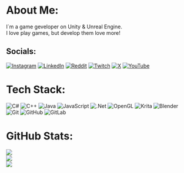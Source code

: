 #  About Me:
I`m a game geveloper on Unity & Unreal Engine.<br>I love play games, but develop them love more!


##  Socials:
[![Instagram](https://img.shields.io/badge/Instagram-%23E4405F.svg?logo=Instagram&logoColor=white)](https://instagram.com/n1senitnytsya) [![LinkedIn](https://img.shields.io/badge/LinkedIn-%230077B5.svg?logo=linkedin&logoColor=white)](https://linkedin.com/in/annetkadev) [![Reddit](https://img.shields.io/badge/Reddit-%23FF4500.svg?logo=Reddit&logoColor=white)](https://reddit.com/user/G_G_and_Bye_Bye) [![Twitch](https://img.shields.io/badge/Twitch-%239146FF.svg?logo=Twitch&logoColor=white)](https://twitch.tv/n1senitnytsya) [![X](https://img.shields.io/badge/X-black.svg?logo=X&logoColor=white)](https://x.com/anetkaDev) [![YouTube](https://img.shields.io/badge/YouTube-%23FF0000.svg?logo=YouTube&logoColor=white)](https://youtube.com/@n1senitnytsya) 

#  Tech Stack:
![C#](https://img.shields.io/badge/c%23-%23239120.svg?style=flat&logo=csharp&logoColor=white) ![C++](https://img.shields.io/badge/c++-%2300599C.svg?style=flat&logo=c%2B%2B&logoColor=white) ![Java](https://img.shields.io/badge/java-%23ED8B00.svg?style=flat&logo=openjdk&logoColor=white) ![JavaScript](https://img.shields.io/badge/javascript-%23323330.svg?style=flat&logo=javascript&logoColor=%23F7DF1E) ![.Net](https://img.shields.io/badge/.NET-5C2D91?style=flat&logo=.net&logoColor=white) ![OpenGL](https://img.shields.io/badge/OpenGL-%23FFFFFF.svg?style=flat&logo=opengl) ![Krita](https://img.shields.io/badge/Krita-203759?style=flat&logo=krita&logoColor=EEF37B) ![Blender](https://img.shields.io/badge/blender-%23F5792A.svg?style=flat&logo=blender&logoColor=white) ![Git](https://img.shields.io/badge/git-%23F05033.svg?style=flat&logo=git&logoColor=white) ![GitHub](https://img.shields.io/badge/github-%23121011.svg?style=flat&logo=github&logoColor=white) ![GitLab](https://img.shields.io/badge/gitlab-%23181717.svg?style=flat&logo=gitlab&logoColor=white)
#  GitHub Stats:
![](https://github-readme-stats.vercel.app/api?username=annnettka&theme=date_night&hide_border=false&include_all_commits=false&count_private=true)<br/>
![](https://github-readme-streak-stats.herokuapp.com/?user=annnettka&theme=date_night&hide_border=false)<br/>
![](https://github-readme-stats.vercel.app/api/top-langs/?username=annnettka&theme=date_night&hide_border=false&include_all_commits=false&count_private=true&layout=compact)

<!-- Proudly created with GPRM ( https://gprm.itsvg.in ) -->
